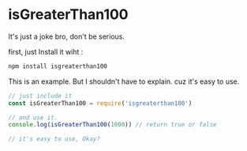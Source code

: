 # isGreaterThan100
It's just a joke bro, don't be serious.

first, just Install it wiht :

```sh
npm install isgreaterthan100
```

This is an example. But I shouldn't have to explain. cuz it's easy to use.

```javascript
// just include it
const isGreaterThan100 = require('isgreaterthan100')

// and use it.
console.log(isGreaterThan100(1000)) // return true or false 

// it's easy to use, Okay?
```

